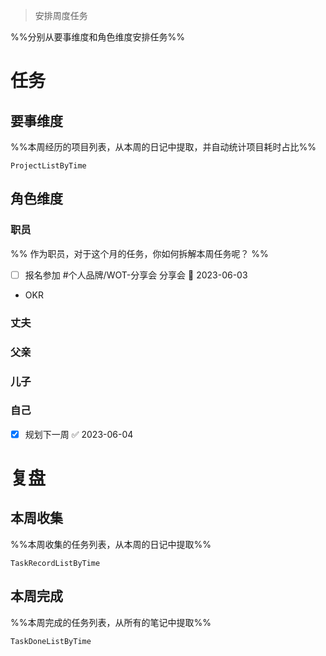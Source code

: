 > 安排周度任务

%%分别从要事维度和角色维度安排任务%%

# 任务
## 要事维度
%%本周经历的项目列表，从本周的日记中提取，并自动统计项目耗时占比%%
```LifeOS
ProjectListByTime
```

## 角色维度
### 职员
%% 作为职员，对于这个月的任务，你如何拆解本周任务呢？ %%
- [ ] 报名参加 #个人品牌/WOT-分享会 分享会 📅 2023-06-03
- OKR

### 丈夫
### 父亲
### 儿子
### 自己
- [x] 规划下一周 ✅ 2023-06-04

# 复盘
## 本周收集
%%本周收集的任务列表，从本周的日记中提取%%
```LifeOS
TaskRecordListByTime
```

## 本周完成
%%本周完成的任务列表，从所有的笔记中提取%%
```LifeOS
TaskDoneListByTime
```
